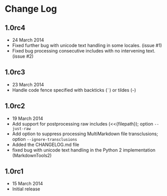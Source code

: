 # Change Log 

## 1.0rc4

* 24 March 2014
* Fixed further bug with unicode text handling in some locales. (issue #1)
* Fixed bug processing consecutive includes with no intervening text. (issue #2)

## 1.0rc3

* 23 March 2014
* Handle code fence specified with backticks (`` ` ``) or tildes (`~`)

## 1.0rc2

* 19 March 2014
* Add support for postprocessing raw includes (<<{filepath}); option `--just-raw`
* Add option to suppress processing MultiMarkdown file transclusions; option `--ignore-transclusions`
* Added the CHANGELOG.md file
* fixed bug with unicode text handling in the Python 2 implementation (MarkdownTools2)

## 1.0rc1

* 15 March 2014
* Initial release

